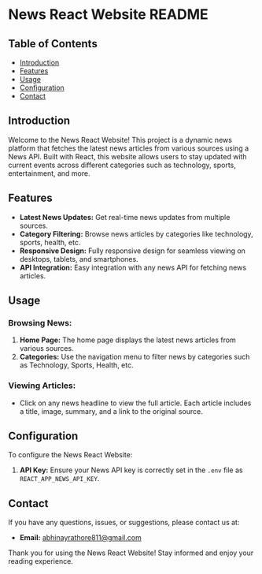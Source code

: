 # News React Website README

## Table of Contents
- [Introduction](#introduction)
- [Features](#features)
- [Usage](#usage)
- [Configuration](#configuration)
- [Contact](#contact)

## Introduction
Welcome to the News React Website! This project is a dynamic news platform that fetches the latest news articles from various sources using a News API. Built with React, this website allows users to stay updated with current events across different categories such as technology, sports, entertainment, and more.

## Features
- **Latest News Updates:** Get real-time news updates from multiple sources.
- **Category Filtering:** Browse news articles by categories like technology, sports, health, etc.
- **Responsive Design:** Fully responsive design for seamless viewing on desktops, tablets, and smartphones.
- **API Integration:** Easy integration with any news API for fetching news articles.


## Usage
### Browsing News:
1. **Home Page:** The home page displays the latest news articles from various sources.
2. **Categories:** Use the navigation menu to filter news by categories such as Technology, Sports, Health, etc.

### Viewing Articles:
- Click on any news headline to view the full article. Each article includes a title, image, summary, and a link to the original source.

## Configuration
To configure the News React Website:

1. **API Key:** Ensure your News API key is correctly set in the `.env` file as `REACT_APP_NEWS_API_KEY`.

## Contact
If you have any questions, issues, or suggestions, please contact us at:
- **Email:** abhinayrathore811@gmail.com


Thank you for using the News React Website! Stay informed and enjoy your reading experience.
